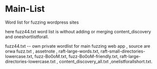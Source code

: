 # Main-List
Word list for fuzzing wordpress sites


here fuzz44.txt word list is without adding or merging content_discovery and oneshortlistforall.


fuzz44.txt -- own private wordlist for main fuzzing web app , source are orwa fuzz.txt , assetnote , raft-large-words.txt, raft-small-directories-lowercase.txt, fuzz-Bo0oM.txt, fuzz-Bo0oM-friendly.txt, raft-large-directories-lowercase.txt , content_discovery_all.txt ,onelistforallshort.txt.
